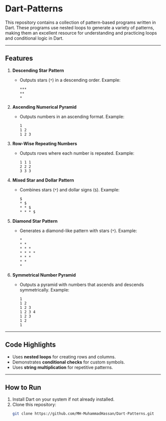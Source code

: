 # Dart-Patterns

This repository contains a collection of pattern-based programs written in Dart. These programs use nested loops to generate a variety of patterns, making them an excellent resource for understanding and practicing loops and conditional logic in Dart.

---

## **Features**
1. **Descending Star Pattern**
   - Outputs stars (`*`) in a descending order. Example:
     ```
     ***
     **
     *
     ```

2. **Ascending Numerical Pyramid**
   - Outputs numbers in an ascending format. Example:
     ```
     1
     1 2
     1 2 3
     ```

3. **Row-Wise Repeating Numbers**
   - Outputs rows where each number is repeated. Example:
     ```
     1 1 1
     2 2 2
     3 3 3
     ```

4. **Mixed Star and Dollar Pattern**
   - Combines stars (`*`) and dollar signs (`$`). Example:
     ```
     $
     * $
     * * $
     * * * $
     ```

5. **Diamond Star Pattern**
   - Generates a diamond-like pattern with stars (`*`). Example:
     ```
     *
     * *
     * * *
     * * * *
     * * *
     * *
     *
     ```

6. **Symmetrical Number Pyramid**
   - Outputs a pyramid with numbers that ascends and descends symmetrically. Example:
     ```
     1
     1 2
     1 2 3
     1 2 3 4
     1 2 3
     1 2
     1
     ```

---

## **Code Highlights**
- Uses **nested loops** for creating rows and columns.
- Demonstrates **conditional checks** for custom symbols.
- Uses **string multiplication** for repetitive patterns.

---

## **How to Run**
1. Install Dart on your system if not already installed.
2. Clone this repository:
   ```bash
   git clone https://github.com/MH-MuhammadHassan/Dart-Patterns.git
